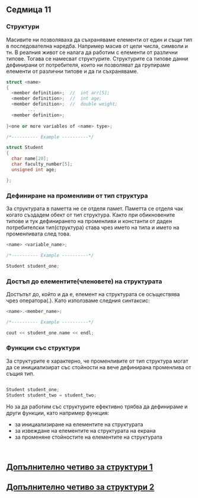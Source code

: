 ## Седмица 11

### Структури
Mасивитe ни позволяваха да съхраняваме елементи от един и същи тип в последователна наредба. Например масив от цели числа, символи и тн. В реалния живот се налага да работим с елементи от различни типове. Тогава се намесват структурите. Структурите са типове данни дефинирани от потребителя, които ни позволяват да групираме елементи от различни типове и да ги съхраняваме.

```c++
struct <name>
{
  <member definition>;  //  int arr[5];
  <member definition>;  //  int age;
  <member definition>;  //  double weight; 
        ...
  <member definition>;
  
}<one or more variables of <name> type>;

/*---------- Example ----------*/

struct Student
{
  char name[20];
  char faculty_number[5];
  unsigned int age;

};

```

### Дефиниране на променливи от тип структура
За структурата в паметта не се отделя памет. Паметта се отделя чак когато създадем обект от тип структура. Както при обикновените типове и тук дефинирането на променливи и константи от даден потребителски тип(структура) става чрез името на типа и името на променливата след това.

```c++
<name> <variable_name>;

/*---------- Example ----------*/

Student student_one;

```

### Достъп до елементите(членовете) на структурата
Достъпът до, който и да е, елемент на структурата се осъществява чрез оператора(.). Като използваме следния синтаксис:

```c++
<name>.<member_name>;

/*---------- Example ----------*/

cout << student_one.name << endl;
```

### Функции със структури
За структурите е характерно, че променливите от тип структура могат да се инициализират със стойности на вече дефинирана променлива от същия тип. 

```c++

Student student_one;
Student student_two = student_two;

```
Но за да работим със структурите ефективно трябва да дефинираме и други функции, като например функция:
* за инициализиране на елементите на структурата
* за извеждане на елементите на структурата на екрана
* за променяне стойностите на елементите на структурата

<br>

## <a href = "https://en.wikipedia.org/wiki/Data_structure_alignment?fbclid=IwAR0Vjz-hzTXGnP8-cDIAOhWutSGu7xYLF1OnojYAip4mY-pK8GYZ3SYLKeA" target = "_blank"> Допълнително четиво за структури 1</a>

## <a href = "https://www.geeksforgeeks.org/data-structure-alignment/?fbclid=IwAR0m3INKWr6ygvoFIau5UjxhFte93-PYY4MZ8cPWPxUE0u0ndlQ4ZQvpFbI" target = "_blank">Допълнително четиво за структури 2 </a>
